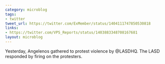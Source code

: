 ```yaml
---
category: microblog
tags:
- twitter
tweet_url: https://twitter.com/ExMember/status/1404111747850530818
links:
- https://twitter.com/VPS_Reports/status/1403883348708167681
layout: microblog
---
```

Yesterday, Angelenos gathered to protest violence by @LASDHQ. The LASD responded by firing on the protesters.
